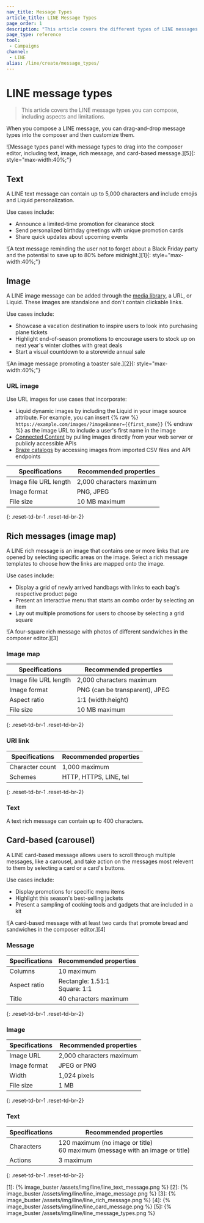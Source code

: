 ```yaml
---
nav_title: Message Types
article_title: LINE Message Types
page_order: 1
description: "This article covers the different types of LINE messages."
page_type: reference
tool:
 - Campaigns
channel:
 - LINE
alias: /line/create/message_types/
---
```


# LINE message types

> This article covers the LINE message types you can compose, including aspects and limitations.

When you compose a LINE message, you can drag-and-drop message types into the composer and then customize them.

![Message types panel with message types to drag into the composer editor, including text, image, rich message, and card-based message.][5]{: style="max-width:40%;"}

## Text

A LINE text message can contain up to 5,000 characters and include emojis and Liquid personalization.

Use cases include:
- Announce a limited-time promotion for clearance stock
- Send personalized birthday greetings with unique promotion cards
- Share quick updates about upcoming events

![A text message reminding the user not to forget about a Black Friday party and the potential to save up to 80% before midnight.][1]{: style="max-width:40%;"}

## Image

A LINE image message can be added through the [media library]({{site.baseurl}}/user_guide/engagement_tools/templates_and_media/media_library/), a URL, or Liquid. These images are standalone and don't contain clickable links.

Use cases include:
- Showcase a vacation destination to inspire users to look into purchasing plane tickets
- Highlight end-of-season promotions to encourage users to stock up on next year's winter clothes with great deals
- Start a visual countdown to a storewide annual sale

![An image message promoting a toaster sale.][2]{: style="max-width:40%;"}

### URL image

Use URL images for use cases that incorporate:
- Liquid dynamic images by including the Liquid in your image source attribute. For example, you can insert {% raw %} `https://example.com/images/?imageBanner={{first_name}}` {% endraw %} as the image URL to include a user's first name in the image
- [Connected Content]({{site.baseurl}}/user_guide/personalization_and_dynamic_content/connected_content/) by pulling images directly from your web server or publicly accessible APIs
- [Braze catalogs]({{site.baseurl}}/user_guide/personalization_and_dynamic_content/catalogs/) by accessing images from imported CSV files and API endpoints

| **Specifications** | **Recommended properties** |
|--------------------------|----------------------------|
| Image file URL length | 2,000 characters maximum  |
| Image format          | PNG, JPEG             |
| File size     |  10&nbsp;MB maximum |
{: .reset-td-br-1 .reset-td-br-2}

## Rich messages (image map)

A LINE rich message is an image that contains one or more links that are opened by selecting specific areas on the image. Select a rich message templates to choose how the links are mapped onto the image.

Use cases include:
- Display a grid of newly arrived handbags with links to each bag's respective product page
- Present an interactive menu that starts an combo order by selecting an item
- Lay out multiple promotions for users to choose by selecting a grid square

![A four-square rich message with photos of different sandwiches in the composer editor.][3]

### Image map 

| **Specifications** | **Recommended properties** |
|--------------------------|----------------------------|
| Image file URL length | 2,000 characters maximum  |
| Image format          | PNG (can be transparent), JPEG             |
| Aspect ratio          | 1:1 (width:height)
| File size     |  10&nbsp;MB maximum |
{: .reset-td-br-1 .reset-td-br-2}

### URI link 

| **Specifications** | **Recommended properties** |
|--------------------------|----------------------------|
| Character count      | 1,000 maximum |
| Schemes              | HTTP, HTTPS, LINE, tel |
{: .reset-td-br-1 .reset-td-br-2}

### Text 

A text rich message can contain up to 400 characters.

## Card-based (carousel)

A LINE card-based message allows users to scroll through multiple messages, like a carousel, and take action on the messages most relevent to them by selecting a card or a card's buttons.

Use cases include:
- Display promotions for specific menu items
- Highlight this season's best-selling jackets
- Present a sampling of cooking tools and gadgets that are included in a kit

![A card-based message with at least two cards that promote bread and sandwiches in the composer editor.][4]

### Message

| **Specifications** | **Recommended properties** |
|--------------------------|----------------------------|
| Columns                  | 10 maximum |
| Aspect ratio             | Rectangle: 1.51:1 <br> Square: 1:1  |
| Title                    | 40 characters maximum
{: .reset-td-br-1 .reset-td-br-2}


### Image

| **Specifications** | **Recommended properties** |
|--------------------------|----------------------------|
| Image URL                 | 2,000 characters maximum |
| Image format              | JPEG or PNG |
| Width                     | 1,024 pixels  |
| File size                 | 1 MB |
{: .reset-td-br-1 .reset-td-br-2}


### Text

| **Specifications** | **Recommended properties** |
|-------------------------|----------------------------|
| Characters              | 120 maximum (no image or title) <br> 60 maximum (message with an image or title)  |
| Actions                 | 3 maximum |
{: .reset-td-br-1 .reset-td-br-2}


[1]: {% image_buster /assets/img/line/line_text_message.png %}
[2]: {% image_buster /assets/img/line/line_image_message.png %}
[3]: {% image_buster /assets/img/line/line_rich_message.png %}
[4]: {% image_buster /assets/img/line/line_card_message.png %}
[5]: {% image_buster /assets/img/line/line_message_types.png %}
